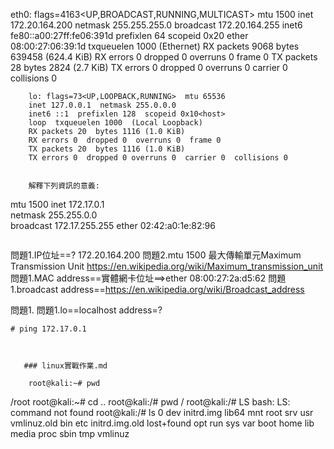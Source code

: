 eth0: flags=4163<UP,BROADCAST,RUNNING,MULTICAST>  mtu 1500
        inet 172.20.164.200  netmask 255.255.255.0  broadcast 172.20.164.255
        inet6 fe80::a00:27ff:fe06:391d  prefixlen 64  scopeid 0x20<link>
        ether 08:00:27:06:39:1d  txqueuelen 1000  (Ethernet)
        RX packets 9068  bytes 639458 (624.4 KiB)
        RX errors 0  dropped 0  overruns 0  frame 0
        TX packets 28  bytes 2824 (2.7 KiB)
        TX errors 0  dropped 0 overruns 0  carrier 0  collisions 0
        
        
        
        
        
        lo: flags=73<UP,LOOPBACK,RUNNING>  mtu 65536
        inet 127.0.0.1  netmask 255.0.0.0
        inet6 ::1  prefixlen 128  scopeid 0x10<host>
        loop  txqueuelen 1000  (Local Loopback)
        RX packets 20  bytes 1116 (1.0 KiB)
        RX errors 0  dropped 0  overruns 0  frame 0
        TX packets 20  bytes 1116 (1.0 KiB)
        TX errors 0  dropped 0 overruns 0  carrier 0  collisions 0
        
        
        解釋下列資訊的意義:
mtu 1500
inet 172.17.0.1  
netmask 255.255.0.0  
broadcast 172.17.255.255
ether 02:42:a0:1e:82:96
```
```
問題1.IP位址==?  172.20.164.200 
問題2.mtu 1500  最大傳輸單元Maximum Transmission Unit  https://en.wikipedia.org/wiki/Maximum_transmission_unit
問題1.MAC address==實體網卡位址==>ether 08:00:27:2a:d5:62
問題1.broadcast address==https://en.wikipedia.org/wiki/Broadcast_address
      
問題1.
問題1.lo==localhost address=?

```
# ping 172.17.0.1

```

```
        
        
   ### linux實戰作業.md
```     
        root@kali:~# pwd
/root
root@kali:~# cd ..
root@kali:/# pwd
/
root@kali:/# LS
bash: LS: command not found
root@kali:/# ls
0     dev   initrd.img      lib64       mnt   root  srv  usr      vmlinuz.old
bin   etc   initrd.img.old  lost+found  opt   run   sys  var
boot  home  lib             media       proc  sbin  tmp  vmlinuz


